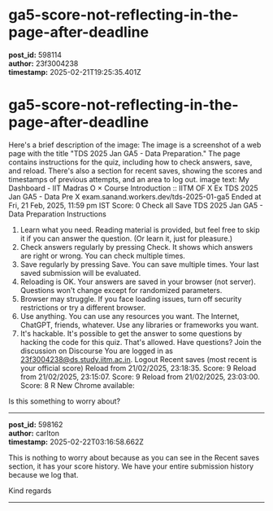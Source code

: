 # ga5-score-not-reflecting-in-the-page-after-deadline

**post_id:** 598114  
**author:** 23f3004238  
**timestamp:** 2025-02-21T19:25:35.401Z

# ga5-score-not-reflecting-in-the-page-after-deadline

Here's a brief description of the image:
The image is a screenshot of a web page with the title "TDS 2025 Jan GA5 - Data Preparation." The page contains instructions for the quiz, including how to check answers, save, and reload. There's also a section for recent saves, showing the scores and timestamps of previous attempts, and an area to log out.
image text:
My Dashboard - IIT Madras O × Course Introduction :: IITM OF X Ex TDS 2025 Jan GA5 - Data Pre X
exam.sanand.workers.dev/tds-2025-01-ga5
Ended at Fri, 21 Feb, 2025, 11:59 pm IST Score: 0 Check all Save
TDS 2025 Jan GA5 - Data Preparation
Instructions
1. Learn what you need. Reading material is provided, but feel free to skip it if you can answer the question. (Or learn it, just for pleasure.)
2. Check answers regularly by pressing Check. It shows which answers are right or wrong. You can check multiple times.
3. Save regularly by pressing Save. You can save multiple times. Your last saved submission will be evaluated.
4. Reloading is OK. Your answers are saved in your browser (not server). Questions won't change except for randomized parameters.
5. Browser may struggle. If you face loading issues, turn off security restrictions or try a different browser.
6. Use anything. You can use any resources you want. The Internet, ChatGPT, friends, whatever. Use any libraries or frameworks you want.
7. It's hackable. It's possible to get the answer to some questions by hacking the code for this quiz. That's allowed.
Have questions? Join the discussion on Discourse
You are logged in as 23f3004238@ds.study.iitm.ac.in.
Logout
Recent saves (most recent is your official score)
Reload from 21/02/2025, 23:18:35. Score: 9
Reload from 21/02/2025, 23:15:07. Score: 9
Reload from 21/02/2025, 23:03:00. Score: 8
R
New Chrome available:

Is this something to worry about?

---

**post_id:** 598162  
**author:** carlton  
**timestamp:** 2025-02-22T03:16:58.662Z

This is nothing to worry about because as you can see in the Recent saves section, it has your score history. We have your entire submission history because we log that.

Kind regards

---

